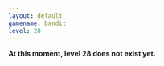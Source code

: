 ```yaml
---
layout: default
gamename: bandit
level: 28
---
```

**At this moment, level 28 does not exist yet.**
